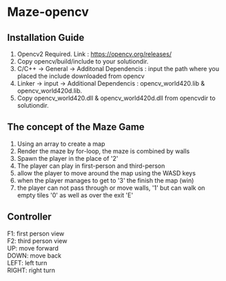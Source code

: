 # Maze-opencv
## Installation Guide
1. Opencv2 Required. Link : <https://opencv.org/releases/>
2. Copy opencv/build/include to your solutiondir.
3. C/C++ -> General -> Additonal Dependencis : input the path where you placed the include downloaded from opencv
4. Linker -> input -> Additional Dependencis : opencv_world420.lib & opencv_world420d.lib.
5. Copy opencv_world420.dll & opencv_world420d.dll from opencvdir to solutiondir.

## The concept of the Maze Game
1. Using an array to create a map
2. Render the maze by for-loop, the maze is combined by walls
3. Spawn the player in the place of '2'
4. The player can play in first-person and third-person
5. allow the player to move around the map using the WASD keys
6.  when the player manages to get to '3' the finish the map (win)
7. the player can not pass through or move walls, '1' but can walk on empty tiles '0' as well as over the exit 'E' 

## Controller
F1: first person view  
F2: third person view  
UP: move forward   
DOWN: move back  
LEFT: left turn  
RIGHT: right turn  
